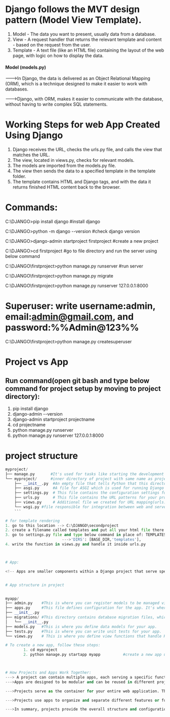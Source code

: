 # Django follows the MVT design pattern (Model View Template).

1. Model - The data you want to present, usually data from a database.
2. View - A request handler that returns the relevant template and content - based on the request from the user.
3. Template - A text file (like an HTML file) containing the layout of the web page, with logic on how to display the data.

#### Model (models.py)

--->In Django, the data is delivered as an Object Relational Mapping (ORM), which is a technique designed to make it easier to work with databases.

--->Django, with ORM, makes it easier to communicate with the database, without having to write complex SQL statements.



# Working Steps for web App Created Using Django

1. Django receives the URL, checks the urls.py file, and calls the view that matches the URL.
2. The view, located in views.py, checks for relevant models.
3. The models are imported from the models.py file.
4. The view then sends the data to a specified template in the template folder.
5. The template contains HTML and Django tags, and with the data it returns finished HTML content back to the browser.


# Commands:

C:\DJANGO>pip install django                              #install django

C:\DJANGO>python -m django --version                      #check django version                     

C:\DJANGO>django-admin startproject firstproject          #create a new project

C:\DJANGO>cd firstproject                                 #go to file directory and run the server using below command

C:\DJANGO\firstproject>python manage.py runserver         #run server

C:\DJANGO\firstproject>python manage.py migrate

C:\DJANGO\firstproject>python manage.py runserver 127.0.0.1:8000

# Superuser: write username:admin, email:admin@gmail.com, and password:%%Admin@123%%
C:\DJANGO\firstproject>python manage.py createsuperuser 




# Project vs App

## Run command(open git bash and type below command for project setup by moving to project directory):

1. pip install django
2. django-admin --version
3. django-admin startproject projectname
4. cd projectname
5. python manage.py runserver
6. python manage.py runserver 127.0.0.1:8000
<!-- This will start a development server on your local machine. You can access your project at http://127.0.0.1:8000/ in your web browser. -->

# project structure

```python
myproject/
├── manage.py       #It's used for tasks like starting the development server, running database migrations, and more.
└── myproject/      #inner directory of project with same name as project
    ├── __init__.py  #An empty file that tells Python that this directory should be considered a Python package
    ├── asgi.py      #A file for ASGI which is used for running Django applications with asynchronous support.
    ├── settings.py  # This file contains the configuration settings for your Django project.
    ├── urls.py      # This file contains the URL patterns for your project. It maps URLs to views.
    ├── views.py     # Additional file we created for URL mapping(urls.py) with views.py
    └── wsgi.py #file responsible for integration between web and server.
    ```

# for template rendering 
1. go to this location --> C:\DJANGO\secondproject
2. create a filename called templates and put all your html file there (index.html,home.html)
3. go to settings.py file and type below command in place of: TEMPLATES-----> 'DIRS': [],
                         --->'DIRS': [BASE_DIR,'templates'],
4. write the function in views.py and handle it inside urls.py



# App:

<!-- Apps are smaller components within a Django project that serve specific purposes. For example, you might have an app for handling user authentication, another for managing a blog, and so on. -->


# App structure in project 


myapp/
├── admin.py    #This is where you can register models to be managed via the Django admin interface.
├── apps.py     #This file defines configuration for the app. It's where you can customize how the app behaves.
├── __init__.py
├── migrations/ #This directory contains database migration files, which used to apply changes to the database schema.
│   └── __init__.py
├── models.py   #This is where you define data models for your app.
├── tests.py    #This is where you can write unit tests for your app.
└── views.py    # This is where you define view functions that handle HTTP requests and return responses.

# To create a new app, follow these steps:
        1. cd myproject
        2. python manage.py startapp myapp          #create a new app using this command



# How Projects and Apps Work Together:
---> A project can contain multiple apps, each serving a specific functionality.
--->Apps are designed to be modular and can be reused in different projects. For example, you can have a "user authentication" app that you use in multiple projects.

--->Projects serve as the container for your entire web application. They manage settings, URL routing, and the overall configuration of the application.

--->Projects use apps to organize and separate different features or functionalities. This makes it easier to maintain and extend your application as it grows in complexity.

--->In summary, projects provide the overall structure and configuration for your web application, while apps handle specific functionalities within the project. This separation of concerns helps to keep your code organized and maintainable.















